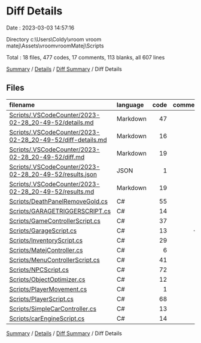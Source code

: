 # Diff Details

Date : 2023-03-03 14:57:16

Directory c:\\Users\\Coldy\\vroom vroom matej\\Assets\\vroomvroomMatej\\Scripts

Total : 18 files,  477 codes, 17 comments, 113 blanks, all 607 lines

[Summary](results.md) / [Details](details.md) / [Diff Summary](diff.md) / Diff Details

## Files
| filename | language | code | comment | blank | total |
| :--- | :--- | ---: | ---: | ---: | ---: |
| [Scripts/.VSCodeCounter/2023-02-28_20-49-52/details.md](/Scripts/.VSCodeCounter/2023-02-28_20-49-52/details.md) | Markdown | 47 | 0 | 6 | 53 |
| [Scripts/.VSCodeCounter/2023-02-28_20-49-52/diff-details.md](/Scripts/.VSCodeCounter/2023-02-28_20-49-52/diff-details.md) | Markdown | 16 | 0 | 6 | 22 |
| [Scripts/.VSCodeCounter/2023-02-28_20-49-52/diff.md](/Scripts/.VSCodeCounter/2023-02-28_20-49-52/diff.md) | Markdown | 19 | 0 | 7 | 26 |
| [Scripts/.VSCodeCounter/2023-02-28_20-49-52/results.json](/Scripts/.VSCodeCounter/2023-02-28_20-49-52/results.json) | JSON | 1 | 0 | 0 | 1 |
| [Scripts/.VSCodeCounter/2023-02-28_20-49-52/results.md](/Scripts/.VSCodeCounter/2023-02-28_20-49-52/results.md) | Markdown | 19 | 0 | 7 | 26 |
| [Scripts/DeathPanelRemoveGold.cs](/Scripts/DeathPanelRemoveGold.cs) | C# | 55 | 2 | 13 | 70 |
| [Scripts/GARAGETRIGGERSCRIPT.cs](/Scripts/GARAGETRIGGERSCRIPT.cs) | C# | 14 | 0 | 3 | 17 |
| [Scripts/GameControllerScript.cs](/Scripts/GameControllerScript.cs) | C# | 37 | 4 | 13 | 54 |
| [Scripts/GarageScript.cs](/Scripts/GarageScript.cs) | C# | 13 | -2 | 1 | 12 |
| [Scripts/InventoryScript.cs](/Scripts/InventoryScript.cs) | C# | 29 | 0 | 3 | 32 |
| [Scripts/MatejController.cs](/Scripts/MatejController.cs) | C# | 6 | 0 | 2 | 8 |
| [Scripts/MenuControllerScript.cs](/Scripts/MenuControllerScript.cs) | C# | 41 | 3 | 10 | 54 |
| [Scripts/NPCScript.cs](/Scripts/NPCScript.cs) | C# | 72 | 3 | 17 | 92 |
| [Scripts/ObjectOptimizer.cs](/Scripts/ObjectOptimizer.cs) | C# | 12 | 2 | 5 | 19 |
| [Scripts/PlayerMovement.cs](/Scripts/PlayerMovement.cs) | C# | 1 | 0 | 0 | 1 |
| [Scripts/PlayerScript.cs](/Scripts/PlayerScript.cs) | C# | 68 | 5 | 17 | 90 |
| [Scripts/SimpleCarController.cs](/Scripts/SimpleCarController.cs) | C# | 13 | 0 | 1 | 14 |
| [Scripts/carEngineScript.cs](/Scripts/carEngineScript.cs) | C# | 14 | 0 | 2 | 16 |

[Summary](results.md) / [Details](details.md) / [Diff Summary](diff.md) / Diff Details